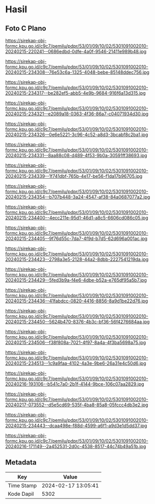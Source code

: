 # Hasil

## Foto C Plano

https://sirekap-obj-formc.kpu.go.id/c9c7/pemilu/pdpr/53/01/09/10/02/5301091002010-20240215-220241--0686edbd-0dfe-4a0f-9546-21411e989b48.jpg

https://sirekap-obj-formc.kpu.go.id/c9c7/pemilu/pdpr/53/01/09/10/02/5301091002010-20240215-234308--76e53c6a-1325-4048-bebe-85148ddec756.jpg

https://sirekap-obj-formc.kpu.go.id/c9c7/pemilu/pdpr/53/01/09/10/02/5301091002010-20240215-234317--be282ef5-abb5-4e9b-9684-916f6a13d315.jpg

https://sirekap-obj-formc.kpu.go.id/c9c7/pemilu/pdpr/53/01/09/10/02/5301091002010-20240215-234321--e2089a18-0363-4f36-86a7-c04071934d30.jpg

https://sirekap-obj-formc.kpu.go.id/c9c7/pemilu/pdpr/53/01/09/10/02/5301091002010-20240215-234326--0e6e5221-3c96-4c52-a8d3-3bcabf8c2ba1.jpg

https://sirekap-obj-formc.kpu.go.id/c9c7/pemilu/pdpr/53/01/09/10/02/5301091002010-20240215-234331--8aa88c08-d489-4f53-9b0a-30591ff38693.jpg

https://sirekap-obj-formc.kpu.go.id/c9c7/pemilu/pdpr/53/01/09/10/02/5301091002010-20240215-234339--1f741dbf-765b-4e17-be56-f1da17b96705.jpg

https://sirekap-obj-formc.kpu.go.id/c9c7/pemilu/pdpr/53/01/09/10/02/5301091002010-20240215-234354--b707b448-3a24-4547-af38-84a0687077a2.jpg

https://sirekap-obj-formc.kpu.go.id/c9c7/pemilu/pdpr/53/01/09/10/02/5301091002010-20240215-234400--4ecc211e-95d1-46d1-a8c5-6606cd086c05.jpg

https://sirekap-obj-formc.kpu.go.id/c9c7/pemilu/pdpr/53/01/09/10/02/5301091002010-20240215-234405--9f76d55c-7da7-4f9d-b7d5-62d696a001ac.jpg

https://sirekap-obj-formc.kpu.go.id/c9c7/pemilu/pdpr/53/01/09/10/02/5301091002010-20240215-234423--2798a3e5-2128-44a2-8dbb-2227541219da.jpg

https://sirekap-obj-formc.kpu.go.id/c9c7/pemilu/pdpr/53/01/09/10/02/5301091002010-20240215-234429--5fed3b9a-f4e6-4dbe-b52a-e765df95a5b7.jpg

https://sirekap-obj-formc.kpu.go.id/c9c7/pemilu/pdpr/53/01/09/10/02/5301091002010-20240215-234436--41fabdcc-0820-4416-8856-8a9d1be22d76.jpg

https://sirekap-obj-formc.kpu.go.id/c9c7/pemilu/pdpr/53/01/09/10/02/5301091002010-20240215-234450--5624b470-8376-4b3c-bf36-56f4276684aa.jpg

https://sirekap-obj-formc.kpu.go.id/c9c7/pemilu/pdpr/53/01/09/10/02/5301091002010-20240215-234506--f38f808a-7021-4f97-8a4a-4f3ba5698a75.jpg

https://sirekap-obj-formc.kpu.go.id/c9c7/pemilu/pdpr/53/01/09/10/02/5301091002010-20240215-234513--1c9a9faa-4102-4a3e-9be6-26a31e4c50d6.jpg

https://sirekap-obj-formc.kpu.go.id/c9c7/pemilu/pdpr/53/01/09/10/02/5301091002010-20240216-193106--b541c7a0-2b1f-4144-9bce-106c07aa2829.jpg

https://sirekap-obj-formc.kpu.go.id/c9c7/pemilu/pdpr/53/01/09/10/02/5301091002010-20240217-073552--d5e5cd69-535f-4ba8-85a8-05fccc4db3e2.jpg

https://sirekap-obj-formc.kpu.go.id/c9c7/pemilu/pdpr/53/01/09/10/02/5301091002010-20240215-234443--dcaa498e-f88d-4599-a6f1-a9d3e1d5dd37.jpg

https://sirekap-obj-formc.kpu.go.id/c9c7/pemilu/pdpr/53/01/09/10/02/5301091002010-20240216-171149--2a452531-2d0c-4538-8517-44c74b49a51b.jpg


## Metadata

| Key        | Value               |
| ---------- | ------------------- |
| Time Stamp | 2024-02-17 13:05:41 |
| Kode Dapil | 5302                |



